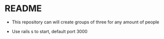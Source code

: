# README

- This repository can will create groups of three for any amount of people

- Use rails s to start, default port 3000
